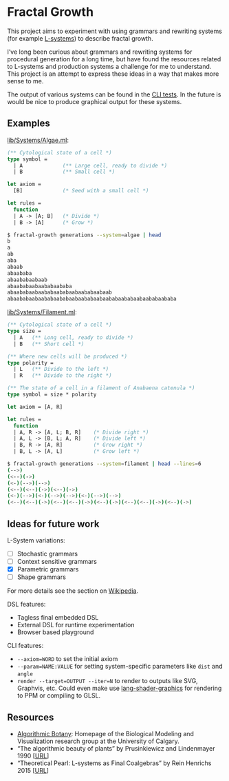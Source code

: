# Fractal Growth

This project aims to experiment with using grammars and rewriting systems (for
example [L-systems]) to describe fractal growth.

I’ve long been curious about grammars and rewriting systems for procedural
generation for a long time, but have found the resources related to L-systems
and production systems a challenge for me to understand. This project is an
attempt to express these ideas in a way that makes more sense to me.

The output of various systems can be found in the [CLI tests](./test/cli.t).
In the future is would be nice to produce graphical output for these systems.

[L-systems]: https://en.wikipedia.org/wiki/L-system

## Examples

[lib/Systems/Algae.ml](./lib/Systems/Algae.ml):

<!-- $MDX file=lib/Systems/Algae.ml,part=grammar -->
```ocaml
(** Cytological state of a cell *)
type symbol =
  | A             (** Large cell, ready to divide *)
  | B             (** Small cell *)

let axiom =
  [B]             (* Seed with a small cell *)

let rules =
  function
  | A -> [A; B]   (* Divide *)
  | B -> [A]      (* Grow *)
```

```sh
$ fractal-growth generations --system=algae | head
b
a
ab
aba
abaab
abaababa
abaababaabaab
abaababaabaababaababa
abaababaabaababaababaabaababaabaab
abaababaabaababaababaabaababaabaababaababaabaababaababa
```

[lib/Systems/Filament.ml](./lib/Systems/Filament.ml):

<!-- $MDX file=lib/Systems/Filament.ml,part=grammar -->
```ocaml
(** Cytological state of a cell *)
type size =
  | A   (** Long cell, ready to divide *)
  | B   (** Short cell *)

(** Where new cells will be produced *)
type polarity =
  | L   (** Divide to the left *)
  | R   (** Divide to the right *)

(** The state of a cell in a filament of Anabaena catenula *)
type symbol = size * polarity

let axiom = [A, R]

let rules =
  function
  | A, R -> [A, L; B, R]    (* Divide right *)
  | A, L -> [B, L; A, R]    (* Divide left *)
  | B, R -> [A, R]          (* Grow right *)
  | B, L -> [A, L]          (* Grow left *)
```

```sh
$ fractal-growth generations --system=filament | head --lines=6
(-->)
(<--)(->)
(<-)(-->)(-->)
(<--)(<--)(->)(<--)(->)
(<-)(-->)(<-)(-->)(-->)(<-)(-->)(-->)
(<--)(<--)(->)(<--)(<--)(->)(<--)(->)(<--)(<--)(->)(<--)(->)
```

## Ideas for future work

L-System variations:

- [ ] Stochastic grammars
- [ ] Context sensitive grammars
- [x] Parametric grammars
- [ ] Shape grammars

For more details see the section on [Wikipedia](https://en.wikipedia.org/wiki/L-system#Variations).

DSL features:

- Tagless final embedded DSL
- External DSL for runtime experimentation
- Browser based playground

CLI features:

- `--axiom=WORD` to set the initial axiom
- `--param=NAME:VALUE` for setting system-specific parameters like `dist` and `angle`
- `render --target=OUTPUT --iter=N` to render to outputs like SVG, Graphvis, etc.
  Could even make use [lang-shader-graphics](../lang-shader-graphics/) for
  rendering to PPM or compiling to GLSL.

## Resources

- [Algorithmic Botany](http://algorithmicbotany.org/): Homepage of the Biological
  Modeling and Visualization research group at the University of Calgary.
- “The algorithmic beauty of plants” by Prusinkiewicz and Lindenmayer 1990
  [[URL](http://algorithmicbotany.org/papers/#abop)]
- “Theoretical Pearl: L-systems as Final Coalgebras” by Rein Henrichs 2015
  [[URL](http://reinh.com/notes/posts/2015-06-27-theoretical-pearl-l-systems-as-final-coalgebras.html)]
